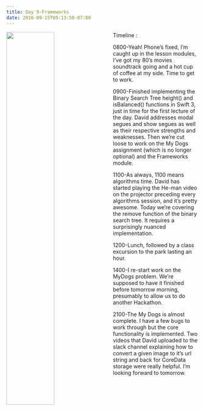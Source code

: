 ```yaml
---
title: Day 9-Frameworks
date: 2016-09-15T05:13:50-07:00
---
```

<img style="float: left; margin:0 2em 2em 0; width: 50%" src="/img/blog/day9.jpg"/> 

Timeline:

0800-Yeah!  Phone’s fixed, I’m caught up in the lesson modules, I’ve got my 80’s movies soundtrack going and a hot cup of coffee at my side.  Time to get to work.

0900-Finished implementing the Binary Search Tree height() and isBalanced() functions in Swift 3, just in time for the first lecture of the day.  David addresses modal segues and show segues as well as their respective strengths and weaknesses.  Then we’re cut loose to work on the My Dogs assignment (which is no longer optional) and the Frameworks module. 

1100-As always, 1100 means algorithms time.  David has started playing the He-man video on the projector preceding every algorithms session, and it’s pretty awesome.  Today we’re covering the remove function of the binary search tree. It requires a surprisingly nuanced implementation.

1200-Lunch, followed by a class excursion to the park lasting an hour.

1400-I re-start work on the MyDogs problem.  We’re supposed to have it finished before tomorrow morning, presumably to allow us to do another Hackathon.

2100-The My Dogs is almost complete.  I have a few bugs to work through but the core functionality is implemented.  Two videos that David uploaded to the slack channel explaining how to convert a given image to it’s url string and back for CoreData storage were really helpful.  I’m looking forward to tomorrow.
